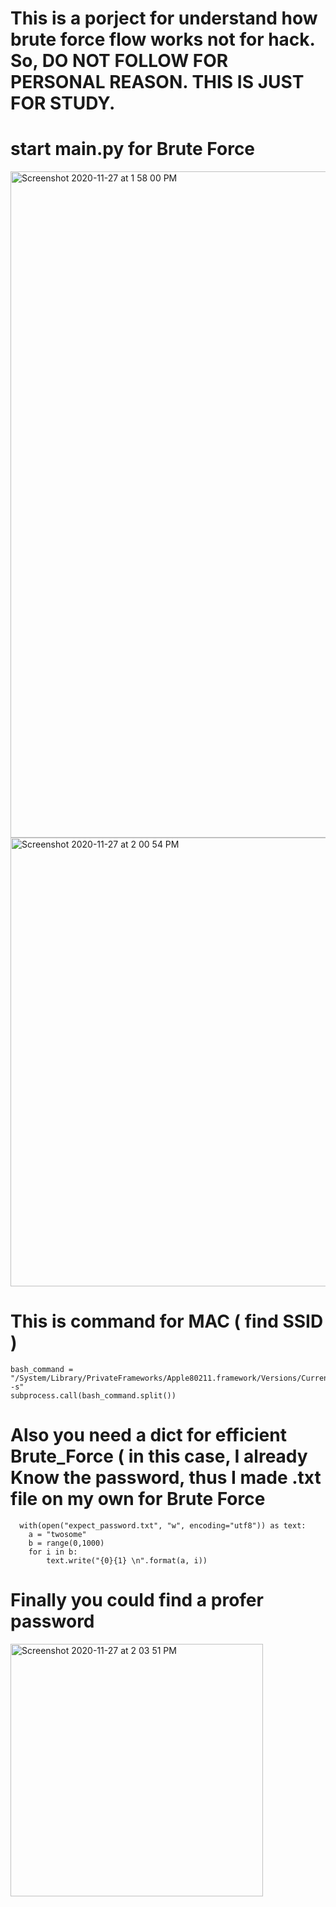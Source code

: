 # This is a porject for understand how brute force flow works not for hack. So, DO NOT FOLLOW FOR PERSONAL REASON. THIS IS JUST FOR STUDY. 



# start main.py for Brute Force

<img width="1066" alt="Screenshot 2020-11-27 at 1 58 00 PM" src="https://user-images.githubusercontent.com/66229916/100412957-6c5c3f80-30b9-11eb-93ee-fcd121ce0744.png">


<img width="718" alt="Screenshot 2020-11-27 at 2 00 54 PM" src="https://user-images.githubusercontent.com/66229916/100412964-6fefc680-30b9-11eb-932a-8af9a27eec86.png">



# This is command for MAC ( find SSID ) 

    bash_command = "/System/Library/PrivateFrameworks/Apple80211.framework/Versions/Current/Resources/airport -s"
    subprocess.call(bash_command.split())
  
# Also you need a dict for efficient Brute_Force ( in this case, I already Know the password, thus I made .txt file on my own for Brute Force

      with(open("expect_password.txt", "w", encoding="utf8")) as text:
        a = "twosome"
        b = range(0,1000)
        for i in b:
            text.write("{0}{1} \n".format(a, i))

 
 # Finally you could find a profer password
 
 <img width="404" alt="Screenshot 2020-11-27 at 2 03 51 PM" src="https://user-images.githubusercontent.com/66229916/100412971-72eab700-30b9-11eb-9b85-c234f3bb059e.png">
